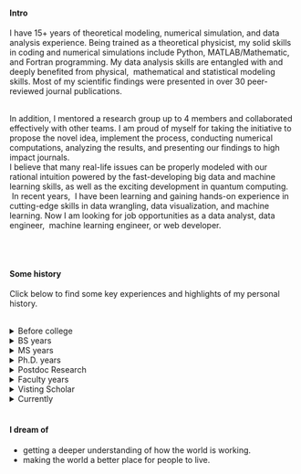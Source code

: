 
#### Intro

I have 15+ years of theoretical modeling, numerical simulation, and data analysis experience. Being trained as a theoretical physicist, my solid skills in coding and numerical simulations include Python, MATLAB/Mathematic, and Fortran programming. My data analysis skills are entangled with and deeply benefited from physical,  mathematical and statistical modeling skills. Most of my scientific findings were presented in over 30 peer-reviewed journal publications.


<br/>
In addition, I mentored a research group up to 4 members and collaborated effectively with other teams. I am proud of myself for taking the initiative to propose the novel idea, implement the process, conducting numerical computations, analyzing the results, and presenting our findings to high impact journals.

<br/>
I believe that many real-life issues can be properly modeled with our rational intuition powered by the fast-developing big data and machine learning skills, as well as the exciting development in quantum computing.  In recent years,  I have been learning and gaining hands-on experience in cutting-edge skills in data wrangling, data visualization, and machine learning. Now I am looking for job opportunities as a data analyst, data engineer,  machine learning engineer, or web developer. 

<!-- 
<br/>

With many physical, mathematical, and statistical models in mind, I tend to understand the complicated real world in a computational way. I believe that most real-life issues can be properly modeled with our rational intuition powered by the fast-developing machine learning and statistical methods. -->




<!-- I am a co-founder and the CTO of [Arthena](https://arthena.com) where I work on engineering infrastructure and build tools to price fine art. My primary job functions are as a data scientist and software engineer.
<br>
I am available to consult on interesting projects. I am particularly interested in social impact, education, inclusivity, and space. I enjoy advising companies and may even be available for pro-bono work depending on the time commitment and the project. If you would like to arrange a meeting, I am based in New York but travel to the San Francisco Bay Area frequently.
 -->
<!-- <br><br>

#### Currently
Adjunct professor at St. Catherine University. A tutor in math, physics, science from K-12, Python, data structures and algorithms,  and Mandarin.  Actively seeking opportunities as a data analyst/scientist or machine learning engineer. -->



<!--
At Arthena I have learned how to build teams and manage people, build relationships with customers, sell enterprise products, and build on-line predictive models for production environments. I've also learned how to build and maintain large web applications (see [arthena.com](https://arthena.com)).-->
<br><br>

#### Some history

 Click below to find some key experiences and highlights of my personal history.

<br/>

<details> 
   <summary> Before college</summary>
   <ul>
   <li>
I grew up in a village of Zhejiang province, 300 km south to Shanghai, China. Before age 10, our village has no stable electricity service. We mostly use kerosene lamps at night. Yet there were lots of fun in the quiet, slow village life. We raise many animals such as cattle, pigs, chickens, cats, dogs, etc. We play water, climb mountains, grow vegetables, grow fruits, catch fish, fly kites, and play kid's gambling games. We also have much opportunity to learn from older generations the stories about malicious spirits, fictitious underwater animals, etc. I became a Chinese chess and Ping-pong lover. I completed education from elementary to high school in my hometown. Then I went to various universities in cities for further learning and then work.</li>
 <li>At age 12 I learned and soon became indulged in <b>playing ping-pong</b>, for which I won my first championship in my high school at age 15.</li>
<li> At age 14, <b>physics</b> became my favorite subject and I became the top student at my high school. At age 17, I graduated from high school(ranked #2) and became a physics major at Ningbo University.</li>
<li>During the age of 11-17, I developed a hobby, i.e., <b>reading martial arts novels</b>. Those beautiful adult fairy tales(especially those written by contemporary authors Yong Jin and Long Gu) were the sweetest memories of my teenage periods.</li> 
<!-- and played a lasting influence in forming my moral and aesthetic trend.</li> -->
</ul>
</details>

<details> <summary> BS years</summary>
<ul>
 <li>At age 20(1995), I learned <b>quantum mechanics</b> and fascinated by it ever since. It imposed a deep, lasting influence on how I understand the world. At about the same time, I learned the issue of time arrow from the point of view of statistical physics, as well as the intriguing Godel's theorem on mathematical logic. All of these three topics are most interesting to me in the coming decades.</li>
<li>
 In 1996, I passed the postgraduate entrance examination and became the first graduate of Ningbo University that entered a master's program in physics. The title of my BS thesis was "on classical coding and quantum coding".</li>
 </ul>
</details>

<details> <summary> MS years</summary>
<ul>
<li>In 1997, I <b>figured out a method</b> to extend the finite cluster mean-field theories for the quantum transversal Ising model with spin half and spin one case to the general spin case and successfully finished the benchmark calculations. Meanwhile, I learned to program in Fortran. Also, I learned to do numerical simulations based on the <b>Monte Carlo algorithm</b> as well as density matrix renormalization groups(DMRG) algorithms. I excelled in learning advanced quantum mechanics and group theory. I won the ping-pong championship in graduate school at Suzhou University.</li>
<li>In 1999, I independently wrote a paper "Some notions about broken-symmetry", proposing a unified way to understand the relation between thermodynamics, statistical mechanics, and mean-field theories. This paper was highly regarded by some senior professors. In June of 1999, I got my MS degree in theoretical physics from Suzhou University and entered Fudan University to continue my academic career in physics.</li>
</ul>
</details>

<details> <summary> Ph.D. years</summary>
<ul>
<li>From 1999 to 2000, I systematically learned Lie group and Lie algebra and <b>made a prediction</b> on SO(5) theory proposed by Shoucheng Zhang(an outstanding Professor from Stanford University) for high Tc superconductors.</li>
<li>In 2000, I became deeply interested in <b>Buddhism</b>. Together with some friends from the philosophical department, we organized many seminars and activities at Fudan University. </li>
<li>In 2002, I got my Ph.D. in theoretical physics from Fudan University(Top 5 in China). During the years, I published 4 papers in the areas of high Tc superconductivity and magnetic systems. I did a lot <b>MATLAB and Fortran numerical simulations</b> in those projects.</li>
</ul>
</details>
<details> <summary> Postdoc Research</summary>
<ul>
<li>I worked as a postdoc researcher in the Center of Advanced Study at Tsinghua University(Beijing) from 2002 to 2004. In 2003, three of us(the leader is Tao Li, an outstanding expert on the strongly correlated physics) proposed a mean-field theory for the strongly correlated model for high Tc superconductivity on the triangular lattice. I obtained a complete phase diagram after three months of hard work on every detail of theory, including a large number of numerical simulations to <b>optimize several sets of different parameters</b> for the conjectured solution.</li>
</ul>
</details>

<details> <summary> Faculty years</summary>
<ul>
<li>In 2004, I got a faculty position at the Zhejiang Normal University, began my teaching career on several physics courses, and started my research career as an independent principal investigator and the leader of an academic team.</li>
<li>In 2005, I independently <b>developed a new approach</b> for quantum transport calculation on general lattice models. The derivation of the core formula and the benchmark calculation was done in less than two weeks. This kind of approach was adopted years later by the authors of Python package Kwant, which now became one of the most popular packages to do quantum transport simulations.</li>
<li>In 2005-2007, we applied the newly developed method to <b>quantum transport calculations</b> related to the topic of spin hall effect and published three papers in the internationally well recognized Journal ---Physical Review B. I was the first person in our university to publish papers in Physical Review series. Among these works, we <b>proposed a new model</b>, i.e., lateral spin-orbit coupling model, which influenced some future experimental development.</li>  
<!-- Formulated a scattering wave function approach to study the quantum transport phenomena in an arbitrary lattice model for mesoscopic systems. Such a method is algorithmically more efficient than the traditional Green’s function approach.  In this approach, the boundary conditions connect the quantum wave functions of different parts which lead to coupled linear equations. The central numerical task is to solve the sets of coupled linear equations. With such an approach, the symmetry properties of the transport process can be better understood. Based on this approach, we successfully performed a series of transport studies for different systems -->
<!-- I found a way to solve the set of linear equations with an infinite number equations and get the scattering wave function in an arbitrary lattice model for mesoscopic systems. Such a method is algorithmically more efficient than the traditional Green’s function approach.  The central numerical task in this approach is to solve a set of coupled linear equations with a finite number of unknowns. Based on this approach, we successfully performed a series of transport studies for different systems.
Linear algebra is the main math tool used in linear regression and neural networks and my techniques/experience in solving the linear equations are transferable to linear regression, neural networks, and other related algorithms. -->
<li>In 2005, we systematically analyzed a basic problem in theoretical physics, i.e., the transformation of the phase(as well as other related quantities) with respect to the coordinate frame, for classical and quantum equations, and discussed some implications of this analysis on quantum mechanics.</li>
<li>In 2007, I visited Purdue University for 4 months. My collaborator Prof. JiangPing Hu proposed an urgent project, i.e., to work out a mean-field theory of superconductivity in graphene. After two weeks of intensive work, I completed most of the <b>analytical and numerical work</b>. We obtained some neat results, which later become widely known to the field. This work was published in May of 2008. The world-leading physicist, Carlo Beenakker at Leiden University, reported our work in his Colloquium published in Review of Modern Physics in Oct 2008.</li>
<li>
<details> <summary>Religious Conversion</summary>
<ol>
<li>In 2007, during the 4 months of my visit at Purdue, I <b>learned Gospel</b> from a Lutheran missionary. </li>
<!-- I started to find harmony between Buddhism and Christianity and gradually accepted the fact that there was a deep difference between them. -->
<li>In 2009, I was <b>converted from Buddhism to Christian</b> after nearly two years of questioning and speculations.</li>
</ol>
</detail>
</li>
<li>In 2010, by adding a thermal equilibrium effect into the quantum transport theory, I <b>solved an intriguing problem</b> raised by an experimental group at Purdue University which was a puzzle to them for half a year. This year, I was promoted as a professor in physics department. </li>
<li>In 2011,  I <b>found a rigorous proof</b> for the connectivity property of surface/edge states of 3D/2D topological insulators. The robust surface states is a good example of <b>"dimensional reduction"</b> phenomena in the context of solid-state physics. The method I developed in this paper was adopted by an internationally prestigious group in their work on other fancy models. </li>
<li>In 2011, I worked with some international collaborators and we proposed a new pumping scheme to generate valley current in graphene.</li>
<li>In 2012, I <b>identified a hidden symmetry</b> in the model for suspended graphene through which,  as an extension of our 2011 work,  we proved that the valley current can be pure in general. We even proposed a way to measure such pure valley current experimentally. This work was published in the top physics journal Physical Review Letters. It played a continual academic impact on the field and was <b>the most important scientific contribution</b> in my career as theoretical physicist.</li>
<li>In 2013, we wrote a short note to report a simple result, "Standard form of the scattering matrix for time-reversal symmetric system". I was very excited to receive an email from Prof. Carlo Beenakker (a great academic hero of mine) in which he expressed interest in our result and provided some feedback. Later he even cited our findings in his paper!</li>
</ul>
</details> 
<details> <summary> Visting Scholar</summary>
<ul>
<li>
During 2014-2017, I worked with Prof. Tony Low at the University of Minnesota. We <b>proposed a model</b> to describe the black phosphorous thin film and made several predictions on its optical properties. Our work was widely and continually cited(over 500 citations now) by researchers all over the world. From 2015, <b>Python</b> became one of the key coding languages of mine. And I learned to work with several most popular computational tools like vasp, wannier90, etc, for physicists working in material calculations.</li>
<li>In 2017, I visited Prof. Yi Li at the University of John Hopkins. Using <b>Mathematica</b>, I neatly rederived the core formula in a recent work on unconventional superconductivity of Weyl metals, co-authored by the 2016 Nobel Laureate Duncan Haldane. Furthermore, I calculated some disorder effects for a one-dimensional toy model.</li>
<li>In 2017, I visited Taiwan(at National Sun Yat-Sen University) for three months. I love Taiwan! I like the people and the food. I love the authentic Chinese traditions, cultural openness, and the freedom of air there. Most importantly, I even <b>found the disconnected family</b> of my grandfather's brother who left hometown 70 years ago!! On the academic side, I analyzed a Weyl model
and explored its spin transport properties through <b>Python numerical simulation and symmetry analysis</b>.</li> 
<li>In 2018, I visited Ningbo Institute of Industrial Technology for 4 months. During those months, I efficiently commanded and utilized some group-theoretical techniques to <b>build effective models with only a few tunable parameters that can capture the most important data structure</b> of the dataset for band structures obtained by detailed, first principle computations using thousands of wave components. In addition, working with <b>Python package Kwant</b>, I obtained the Hofstadter butterfly of twisted graphene bilayer, the star material that emerged in the physics world in 2018.</li>
</ul>
</details>
<details> <summary> Currently</summary> 
<ul>
<li>In June of 2018, I decided to get training in data science(data visualization, data engineering, data analysis, and machine learning) and <b>pursue a data scientist career</b>.</li>
<li>Adjunct professor at St. Catherine University. A tutor in math, physics, science from K-12, Python, data structures and algorithms,  and Mandarin.  Actively seeking opportunities as a data analyst/scientist or machine learning engineer. </li>
</ul>
</details>

<!--
- My parents put a computer in my bedroom in 1993 when I was 3. It was an old Tandy that ran MS-DOS. My favorite games were Street Rod 2, Wolfenstein 3D, and Tom and Jerry. It had a mechanical keyboard and a turbo button. To this day, I still don't know what pressing the turbo button really did.

- We subscribed to AOL in 1995. I still remember installing it from a floppy disk onto our brand new Packard Bell. It took years for me to send my first email.

- In the summer of 1996, my uncle purchased [MegaRace](https://en.wikipedia.org/wiki/MegaRace) from [Media Play](https://en.wikipedia.org/wiki/Media_Play) and installed it on my mom's work computer. I might have endangered her business by using her computer too much.

- At 7, I discovered the mini-games hidden in Microsoft Office. I also beat Minesweeper on expert for the first time.

- At 8, my parents bought me a Sony Mavica MVC-FD71 digital camera after I stole their SLR one too many times. It could fit 10 images to a floppy disk at a 0.3MP resolution. I still have it and it still works. I've been taking photographs ever since, now with a Nikon D750, D800, and occasionally with a Mamiya 6II.

- At 10, I built my first website with Microsoft FrontPage on our Pentium III [Gateway](https://en.wikipedia.org/wiki/Gateway,_Inc.). My website was terrible.

- I was 11 when I built my first [Tesla Coil](https://en.wikipedia.org/wiki/Tesla_coil) (without the permission of my parents). Over the next few years, I built several more including one of the first audio modulated coils and one of the first DRSSTCs.

- When I was 12, I set the all-time high record at my local laser tag facility by reverse engineering the charging station and weapon protocols with a photo-resistor, micro-cassette recorder, and a lot of patience. I was unstoppable.

- At 13, I went to space camp and fell in love. I went back two more times and promised myself that I'd work in space. I've since helped build three generations of satellites and have tangentially worked on two more.

- At 14, I was almost expelled for finding a backdoor into my high school's file server and telling everyone but the faculty members about it. Later that year, I figured out how to turn off the internet firewall by editing system registry keys. I anonymously shared my work months later.

- At 16, I participated in a foreign exchange program in Dortmund, Germany. Since then, I've gone back almost every year.

- 14 - 17, I played a lot of video games. My favorites included Counter Strike Source, Command and Conquer 3, Halo 2, and Age of Empires 3.

- At 18, In the summer before college, my friends and I started playing <a href="https://en.wikipedia.org/wiki/Quidditch_(sport)">Muggle Quidditch</a>. We went on to start over 8 teams in the [International Quidditch Association](https://en.wikipedia.org/wiki/International_Quidditch_Association) including the [Buffalo Quidditch Society](https://www.facebook.com/buffaloquidditch/). At our height, we were ranked third in the IQA. Although I don't play anymore, you can still see pictures of me holding a broom while wearing a chess camp t-shirt on facebook.

- At 19, I took my first graduate course and published my first academic paper.

- At 20, I coauthored a grant to build a satellite and managed a 60+ person team through the end of undergrad. You can read more about that [here](https://ubnl.space/glados/).

You can ask me in person for other stories that I'm afraid to share with the internet.
<br><br>
#### I like
- Skiing
- Sailing and the sea
- Space
- Summer
- [Books](https://www.goodreads.com/mdangelo)
- Colored pencils (Faber-Castell Polychromos)
- Podcasts ([Planet Money](https://www.npr.org/sections/money/), [The Indicator](https://www.npr.org/podcasts/510325/the-indicator-from-planet-money), [99% Invisible](https://99percentinvisible.org/episodes/), [The Economist](http://radio.economist.com/), [Radiolab](https://www.wnycstudios.org/shows/radiolab), [Hidden Brain](https://www.npr.org/series/423302056/hidden-brain), [Inquiring Minds](https://inquiring.show), and others)
- [Good design](/)
- [Photography](https://instagram.com/dangelosaurus)

#### Travel / Geography

- I am from originally from Buffalo, New York. I have since lived in
Palo Alto, Mountain View, San Francisco, Seattle, and New York.

- I've been to ~ 50 countries, some of which I have forgotten, and many of which I would like to revisit.

- In 2016, I visited: Canada, Ethiopia, Austria, Germany, Belgium, Ireland, Northern Ireland, Italy, Romania, Sweden, Norway, Svalbard, Panama, Costa Rica, Uganda, Japan, and the UAE, mostly in that order.

- In 2017, I visited: Canada, Japan, Denmark, Germany, Sweden, Estonia, Russia, the Netherlands, Belgium, the U.K., Spain, Iceland, France, Switzerland, Ethiopia, and Luxembourg.

- In 2018, I visited: Canada, France, Italy, Israel, and the U.K.

- In 2019, I visited: Canada, England, France, and Switzerland. I plan to visit:  Norway.

- I am an Oregon Trail II enthusiast.

#### Fun facts

- I have a list of thousands of ideas, like creating matching bow ties for cats and humans.
- I almost always have a sketchbook with me.
- I can't locate every country on a map.
- I operate a [small angel fund](http://skepticalinvestments.biz/) with terrible returns.
- I break about 30 traffic laws on an [electric skateboard](https://boostedboards.com/vehicles/shortboards/boosted-mini-x), [onewheel](https://onewheel.com/products/xr), or [bicycle](https://www.citibikenyc.com/) every single day.
- I added this page because so many people complained that my site was just a resume. -->
</br>

#### I dream of
- getting a deeper understanding of how the world is working.
- making the world a better place for people to live.



